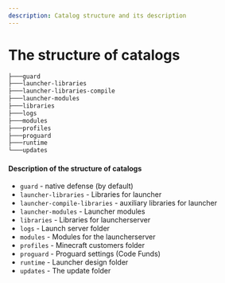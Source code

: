 ```yaml
---
description: Catalog structure and its description
---
```

# The structure of catalogs

```bash
├───guard
├───launcher-libraries
├───launcher-libraries-compile
├───launcher-modules
├───libraries
├───logs
├───modules
├───profiles
├───proguard
├───runtime
└───updates
```

#### Description of the structure of catalogs

- `guard` - native defense (by default)
- `launcher-libraries` - Libraries for launcher  
- `launcher-compile-libraries` - auxiliary libraries for launcher
- `launcher-modules` - Launcher modules  
- `libraries` - Libraries for launcherserver
- `logs` - Launch server folder
- `modules` - Modules for the launcherserver  
- `profiles` - Minecraft customers folder
- `proguard` - Proguard settings (Code Funds)
- `runtime` - Launcher design folder  
- `updates` - The update folder
